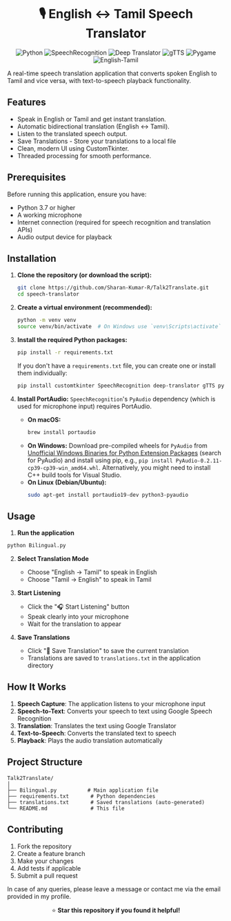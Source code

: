 <h1 align="center">🎙 English ↔ Tamil Speech Translator</h1>

<p align="center">
  <img src="https://img.shields.io/badge/python-FFD43B?style=for-the-badge&logo=python&logoColor=306998" alt="Python">
  <img src="https://img.shields.io/badge/speechrecognition-1E90FF?style=for-the-badge&logo=python&logoColor=white" alt="SpeechRecognition">
  <img src="https://img.shields.io/badge/deep-translator-32CD32?style=for-the-badge&logo=google&logoColor=white" alt="Deep Translator">
  <img src="https://img.shields.io/badge/gtts-FF4500?style=for-the-badge&logo=soundcloud&logoColor=white" alt="gTTS">
  <img src="https://img.shields.io/badge/pygame-FF1493?style=for-the-badge&logo=pygame&logoColor=white" alt="Pygame">
  <img src="https://img.shields.io/badge/multilingual-8A2BE2?style=for-the-badge&logo=googletranslate&logoColor=white" alt="English-Tamil">
</p>

A real-time speech translation application that converts spoken English to Tamil and vice versa, with text-to-speech playback functionality.

## Features

-  Speak in English or Tamil and get instant translation.
-  Automatic bidirectional translation (English ↔ Tamil).
-  Listen to the translated speech output.
-  Save Translations - Store your translations to a local file
-  Clean, modern UI using CustomTkinter.
-  Threaded processing for smooth performance.


##  Prerequisites

Before running this application, ensure you have:

- Python 3.7 or higher
- A working microphone
- Internet connection (required for speech recognition and translation APIs)
- Audio output device for playback
  
##  Installation

1.  **Clone the repository (or download the script):**
    ```bash
    git clone https://github.com/Sharan-Kumar-R/Talk2Translate.git
    cd speech-translator
    ```

2.  **Create a virtual environment (recommended):**
    ```bash
    python -m venv venv
    source venv/bin/activate  # On Windows use `venv\Scripts\activate`
    ```

3.  **Install the required Python packages:**
    ```bash
    pip install -r requirements.txt
    ```
    If you don't have a `requirements.txt` file, you can create one or install them individually:
    ```bash
    pip install customtkinter SpeechRecognition deep-translator gTTS pygame
    ```

4.  **Install PortAudio:** `SpeechRecognition`'s `PyAudio` dependency (which is used for microphone input) requires PortAudio.
    *   **On macOS:**
        ```bash
        brew install portaudio
        ```
    *   **On Windows:** Download pre-compiled wheels for `PyAudio` from [Unofficial Windows Binaries for Python Extension Packages](https://www.lfd.uci.edu/~gohlke/pythonlibs/#pyaudio) (search for PyAudio) and install using pip, e.g., `pip install PyAudio-0.2.11-cp39-cp39-win_amd64.whl`. Alternatively, you might need to install C++ build tools for Visual Studio.
    *   **On Linux (Debian/Ubuntu):**
        ```bash
        sudo apt-get install portaudio19-dev python3-pyaudio
        ```

##  Usage

1. **Run the application**
```bash
python Bilingual.py
```

2. **Select Translation Mode**
   - Choose "English → Tamil" to speak in English
   - Choose "Tamil → English" to speak in Tamil

3. **Start Listening**
   - Click the "🎧 Start Listening" button
   - Speak clearly into your microphone
   - Wait for the translation to appear

4. **Save Translations**
   - Click "💾 Save Translation" to save the current translation
   - Translations are saved to `translations.txt` in the application directory

##  How It Works

1. **Speech Capture**: The application listens to your microphone input
2. **Speech-to-Text**: Converts your speech to text using Google Speech Recognition
3. **Translation**: Translates the text using Google Translator
4. **Text-to-Speech**: Converts the translated text to speech
5. **Playback**: Plays the audio translation automatically

##  Project Structure
```
Talk2Translate/
│
├── Bilingual.py          # Main application file
├── requirements.txt       # Python dependencies
├── translations.txt       # Saved translations (auto-generated)
└── README.md              # This file
```

## Contributing

1. Fork the repository
2. Create a feature branch
3. Make your changes
4. Add tests if applicable
5. Submit a pull request

In case of any queries, please leave a message or contact me via the email provided in my profile.

<p align="center">
⭐ <strong>Star this repository if you found it helpful!</strong>
</p>



















